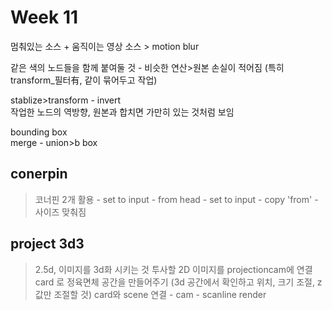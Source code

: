 
Week 11
=============

멈춰있는 소스 + 움직이는 영상 소스 > motion blur  

같은 색의 노드들을 함께 붙여둘 것 - 비슷한 연산>원본 손실이 적어짐 (특히 transform_필터有, 같이 묶어두고 작업)  

stablize>transform - invert  
작업한 노드의 역방향, 원본과 합치면 가만히 있는 것처럼 보임  


bounding box   
merge - union>b box   



conerpin
--------
> 코너핀 2개 활용 - set to input - from head - set to input - copy 'from' - 사이즈 맞춰짐 
> 

project 3d3
----------
> 2.5d, 이미지를 3d화 시키는 것
> 투사할 2D 이미지를 projectioncam에 연결 
> card 로 정육면체 공간을 만들어주기 (3d 공간에서 확인하고 위치, 크기 조절, z값만 조절할 것) 
> card와 scene 연결 - cam - scanline render
